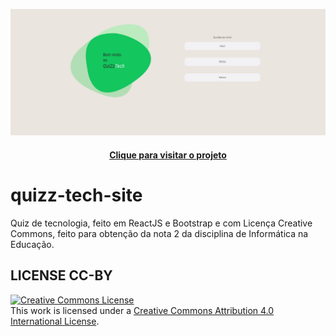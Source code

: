 <img src="./screenshot.png" alt="Captura da tela inicial do quiz"></img>

<h4 align="center"><a href="https://pedrocslucas.github.io/quizz-tech-site/">Clique para visitar o projeto</a></h4>


# quizz-tech-site
Quiz de tecnologia, feito em ReactJS e Bootstrap e com Licença Creative Commons, feito para obtenção da nota 2 da disciplina de Informática na Educação.

## LICENSE CC-BY

<a rel="license" href="http://creativecommons.org/licenses/by/4.0/"><img alt="Creative Commons License" style="border-width:0" src="https://i.creativecommons.org/l/by/4.0/88x31.png" /></a><br />This work is licensed under a <a rel="license" href="http://creativecommons.org/licenses/by/4.0/">Creative Commons Attribution 4.0 International License</a>.
